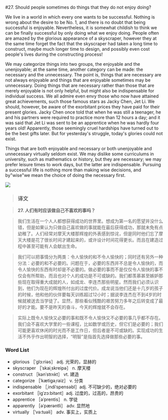 #27. Should people sometimes do things that they do not enjoy doing?

We live in a world in which every one wants to be successful. Nothing is wrong about the desire to be No. 1, and there is no doubt that being successful is enjoyable. Nevertheless, it is somewhat childish to think we can be finally successful by only doing what we enjoy doing. People often are amazed by the glorious appearance of a skyscraper, however they at the same time forget the fact that the skyscraper had taken a long time to construct, maybe much longer time to design, and possibly even cost people's lives during the constructing process!

We may categorize things into two groups, the enjoyable and the unenjoyable; at the same time, another category can be made: the necessary and the unnecessary. The point is, things that are necessary are not always enjoyable and things that are enjoyable sometimes may be unnecessary. Doing things that are necessary rather than those that are merely enjoyable is not only helpful, but might also be indispensable for individual success. We all admire even envy those who now have attained great achievements, such those famous stars as Jacky Chen, Jet Li. We should, however, be aware of the exorbitant prices they have paid for their present glories. Jacky Chen once told that when he was still a teenager, he and his partners were required to practice more than 12 hours a day; and it was said that Jet Li was sent to be an apprentice when he was hardly four years old! Apparently, those seemingly cruel hardships have turned out to be the best gifts later. But for yesterday's struggle, today's glories could not exist.

Things that are both enjoyable and necessary or both unenjoyable and unnecessary virtually seldom exist. We may dislike some curriculums in university, such as mathematics or history, but they are necessary; we may prefer leisure times to work days, but the latter are indispensable. Pursuing a successful life is nothing more than making wise decisions, and by"wise"we mean the choice of doing the necessary first.

![](images/TOEFL-iBT-High-Score-Essays-027.jpg)

> ### 译文

> **27. 人们有时应该做自己不喜欢的事吗？**

> 我们生活在一个人人都想获得成功的世界里。想成为第一名的愿望并没什么错，但是如果认为只做自己喜欢做的事就能在最后获得成功，那就未免有点幼稚了。人们经常对摩天大楼那辉煌的外表感到惊诧，但是同时他们忘了摩天大楼是花了很长时间才建起来的，或许设计时间花得更长。而且在建造过程中甚至可能有人会献出生命。

> 我们可以把事情分为两类：令人愉快的和不令人愉快的；同时还有另外一种分法：必要的和不必要的。问题在于，必要的东西并不总是令人愉快的，而令人愉快的东西有时却是不必要的。做必要的事而不是仅仅令人愉快的事不仅会有所帮助，而且也对个人的成功是不可或缺的。我们都羡慕甚至嫉妒那些现在取得重大成就的人，如成龙、李连杰那些明星。然而我们必须认识到，他们为现在的辉煌所付出的过度代价。成龙说当他们还是十几岁的孩子的时候，他和他的伙伴要每天训练超过12小时；据说李连杰在不到4岁的时候就被送去当学徒了。显然，那些看似残酷的艰苦努力多年之后转变成了最好的才能。要不是昨天的奋斗，今天的辉煌就不会存在。

> 实际上既令人愉快又必要的事和既不令人愉快又不必要的事几乎都不存在。我们会不喜欢大学里的一些课程，比如数学或历史，但它们是必要的；我们可能更喜欢休闲的时光而不是工作日，但后者是不可或缺的。实现成功的生活不外乎作出明智的选择，“明智”是指首先选择做那些必要的事。 

### Word List

 * glorious ［ˈglɔ:riəs］ adj. 光荣的，显赫的
 * skyscraper ［ˈskaiˌskreipə］ n. 摩天楼
 * construct ［kənˈstrʌkt］ vt. 建造
 * categorize ［ˈkætigəˌraiz］ v. 分类
 * indispensable ［ˌindiˈspensəbl］adj. 不可缺少的，绝对必要的
 * exorbitant ［igˈzɔ:bitənt］adj. 过度的，过高的，昂贵的
 * apprentice ［əˈprentis］ n. 学徒
 * apparently ［əˈpærəntli］ adv. 显然地
 * virtually ［ˈvə:tuəli］ adv. 事实上，实质上
